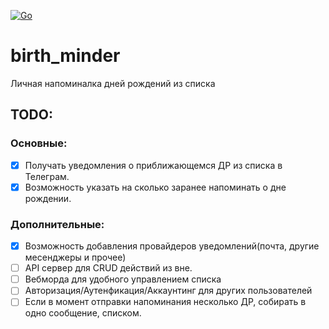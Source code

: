 [![Go](https://github.com/stanislavqq/birth_minder/actions/workflows/production.yml/badge.svg)](https://github.com/stanislavqq/birth_minder/actions/workflows/go.yml)

# birth_minder

Личная напоминалка дней рождений из списка

## TODO:
### Основные:
- [x] Получать уведомления о приближающемся ДР из списка в Телеграм.
- [x] Возможность указать на сколько заранее напоминать о дне рождении.

### Дополнительные:
- [x] Возможность добавления провайдеров уведомлений(почта, другие месенджеры и прочее) 
- [ ] API сервер для CRUD действий из вне.
- [ ] Вебморда для удобного управлением списка
- [ ] Авторизация/Аутенфикация/Аккаунтинг для других пользователей 
- [ ] Если в момент отправки напоминания несколько ДР, собирать в одно сообщение, списком.